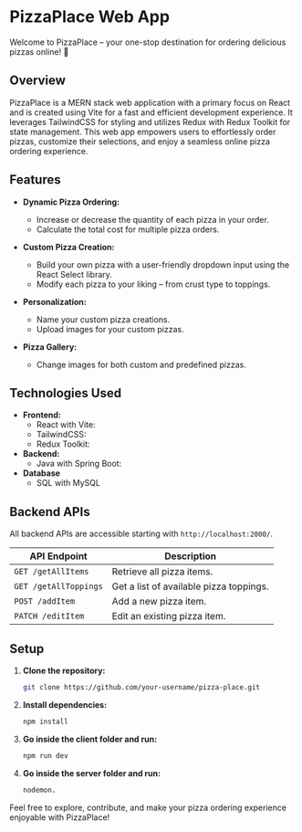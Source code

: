# PizzaPlace Web App

Welcome to PizzaPlace – your one-stop destination for ordering delicious pizzas online! 🍕

## Overview

PizzaPlace is a MERN stack web application with a primary focus on React and is created using Vite for a fast and efficient development experience. It leverages TailwindCSS for styling and utilizes Redux with Redux Toolkit for state management. This web app empowers users to effortlessly order pizzas, customize their selections, and enjoy a seamless online pizza ordering experience.

## Features

- **Dynamic Pizza Ordering:**
  - Increase or decrease the quantity of each pizza in your order.
  - Calculate the total cost for multiple pizza orders.

- **Custom Pizza Creation:**
  - Build your own pizza with a user-friendly dropdown input using the React Select library.
  - Modify each pizza to your liking – from crust type to toppings.

- **Personalization:**
  - Name your custom pizza creations.
  - Upload images for your custom pizzas.

- **Pizza Gallery:**
  - Change images for both custom and predefined pizzas.

## Technologies Used

- **Frontend:**
  - React with Vite: 
  - TailwindCSS:
  - Redux Toolkit:
- **Backend:**
  - Java with Spring Boot:
- **Database**
  - SQL with MySQL
  
## Backend APIs

All backend APIs are accessible starting with `http://localhost:2000/`.

| API Endpoint           | Description                                   |
| ---------------------- | --------------------------------------------- |
| `GET /getAllItems`     | Retrieve all pizza items.                     |
| `GET /getAllToppings`  | Get a list of available pizza toppings.       |
| `POST /addItem`        | Add a new pizza item.                         |
| `PATCH /editItem`      | Edit an existing pizza item.                  |


## Setup

1. **Clone the repository:**
   ```bash
   git clone https://github.com/your-username/pizza-place.git
2. **Install dependencies:**
   ```bash
   npm install
3. **Go inside the client folder and run:**
   ```bash
   npm run dev
4. **Go inside the server folder and run:**
   ```bash
   nodemon.
Feel free to explore, contribute, and make your pizza ordering experience enjoyable with PizzaPlace!
